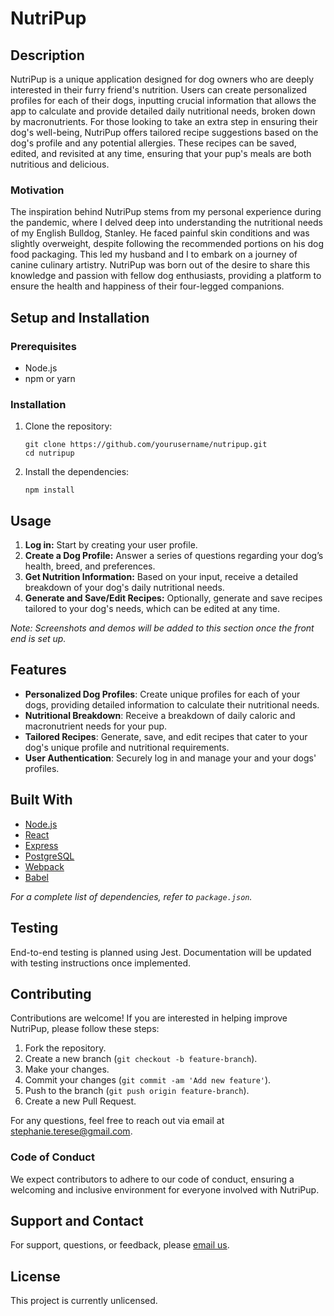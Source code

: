 # NutriPup

## Description

NutriPup is a unique application designed for dog owners who are deeply interested in their furry friend's nutrition. Users can create personalized profiles for each of their dogs, inputting crucial information that allows the app to calculate and provide detailed daily nutritional needs, broken down by macronutrients. For those looking to take an extra step in ensuring their dog's well-being, NutriPup offers tailored recipe suggestions based on the dog's profile and any potential allergies. These recipes can be saved, edited, and revisited at any time, ensuring that your pup's meals are both nutritious and delicious.

### Motivation

The inspiration behind NutriPup stems from my personal experience during the pandemic, where I delved deep into understanding the nutritional needs of my English Bulldog, Stanley. He faced painful skin conditions and was slightly overweight, despite following the recommended portions on his dog food packaging. This led my husband and I to embark on a journey of canine culinary artistry. NutriPup was born out of the desire to share this knowledge and passion with fellow dog enthusiasts, providing a platform to ensure the health and happiness of their four-legged companions.

## Setup and Installation

### Prerequisites
- Node.js
- npm or yarn

### Installation
1. Clone the repository:
   ```
   git clone https://github.com/yourusername/nutripup.git
   cd nutripup
   ```
2. Install the dependencies:
   ```
   npm install
   ```

## Usage

1. **Log in:** Start by creating your user profile.
2. **Create a Dog Profile:** Answer a series of questions regarding your dog’s health, breed, and preferences.
3. **Get Nutrition Information:** Based on your input, receive a detailed breakdown of your dog's daily nutritional needs.
4. **Generate and Save/Edit Recipes:** Optionally, generate and save recipes tailored to your dog's needs, which can be edited at any time.

*Note: Screenshots and demos will be added to this section once the front end is set up.*

## Features

- **Personalized Dog Profiles**: Create unique profiles for each of your dogs, providing detailed information to calculate their nutritional needs.
- **Nutritional Breakdown**: Receive a breakdown of daily caloric and macronutrient needs for your pup.
- **Tailored Recipes**: Generate, save, and edit recipes that cater to your dog's unique profile and nutritional requirements.
- **User Authentication**: Securely log in and manage your and your dogs' profiles.

## Built With

- [Node.js](https://nodejs.org/)
- [React](https://reactjs.org/)
- [Express](https://expressjs.com/)
- [PostgreSQL](https://www.postgresql.org/)
- [Webpack](https://webpack.js.org/)
- [Babel](https://babeljs.io/)

*For a complete list of dependencies, refer to `package.json`.*

## Testing
End-to-end testing is planned using Jest. Documentation will be updated with testing instructions once implemented.

## Contributing
Contributions are welcome! If you are interested in helping improve NutriPup, please follow these steps:

1. Fork the repository.
2. Create a new branch (`git checkout -b feature-branch`).
3. Make your changes.
4. Commit your changes (`git commit -am 'Add new feature'`).
5. Push to the branch (`git push origin feature-branch`).
6. Create a new Pull Request.

For any questions, feel free to reach out via email at [stephanie.terese@gmail.com](mailto:stephanie.terese@gmail.com).

### Code of Conduct

We expect contributors to adhere to our code of conduct, ensuring a welcoming and inclusive environment for everyone involved with NutriPup.

## Support and Contact

For support, questions, or feedback, please [email us](mailto:stephanie.terese@gmail.com).

## License

This project is currently unlicensed.
